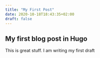 ```yaml
---
title: "My First Post"
date: 2020-10-18T18:43:35+02:00
draft: false
---
```

## **My first blog post in Hugo**
This is great stuff. I am writing  my first draft

